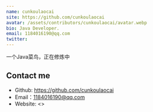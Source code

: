 ```yaml
---
name: cunkoulaocai
site: https://github.com/cunkoulaocai
avatar: /assets/contributors/cunkoulaocai/avatar.webp
bio: Java Developer.
email: 1184016190@qq.com 
twitter:
---
```


一个Java菜鸟，正在修炼中

## Contact me

- Github: <https://github.com/cunkoulaocai>
- Email：<1184016190@qq.com>
- Website: <>
